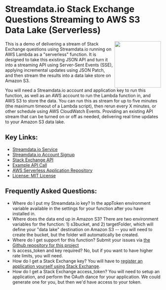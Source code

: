 # Streamdata.io Stack Exchange Questions Streaming to AWS S3 Data Lake (Serverless)
<img src="https://s3.amazonaws.com/kinlane-productions/streamdata/streamdata-vertical.png" align="right" width="150" />This is a demo of delivering a stream of Stack Exchange questions using Streamdata.io running on AWS Lambda as a "serverless" function. It is designed to take this existing JSON API and turn it into a streaming API using Server-Sent Events (SSE), applying incremental updates using JSON Patch, and then stream the results into a data lake store on Amazon S3.

You will need a Streamdata.io account and application key to run this function, as well as an AWS account to run the Lambda function in, and AWS S3 to store the data. You can run this as stream for up to five minutes (the maximum timeout of a Lambda script), then rerun every X minutes, or other schedule using AWS CloudWatch Events. Providing an existing API stream that can be turned on or off as needed, delivering real time updates to your Amazon S3 data lake.

## Key Links:
- [Streamdata.io Service](http://streamdata.io)
- [Streamdata.io Account Signup](https://portal.streamdata.io/)
- [Stack Exchange API](https://api.stackexchange.com/docs)
- [Example API Call](https://api.stackexchange.com/2.2/questions?order=desc&sort=activity&site=stackoverflow&tagged=kafka)
- [AWS Serverless Application Repository](https://serverlessrepo.aws.amazon.com/applications/arn:aws:serverlessrepo:us-east-1:879370021840:applications~StreamData-IO-Stack-Exchange-Questions)
- [License: MIT License](https://github.com/streamdata-serverless/streamdata-io-basic-demo-stockmarket-prices/blob/master/LICENSE)

## Frequently Asked Questions:

- Where do I put my Streamdata.io key? In the appToken environment variable available in the settings for your function after you have installed in.
- Where does the data end up in Amazon S3? There are two environment variables for the function: 1) s3bucket, and 2) targetFolder, which will define your "data lake" destination on Amazon S3 -- you will need to create the bucket, but the folder will automatically be created.
- Where do I get support for this function? Submit your issues via [the Github repository for this project](https://github.com/streamdata-serverless/streamdata-io-basic-demo-stockmarket-prices/issues)
- Is access_token and key required? No, but if you want to have higher rate limits, you will need.
- How do I get a Stack Exchange key? You will have to [register an application yourself using Stack Exchange](https://stackapps.com/apps/oauth/register).
- How do I get a Stack Exchange access_token? You will need to setup an application, and perform the OAuth dance for your application. We could generate one for you, but then we'd have access to your token.
